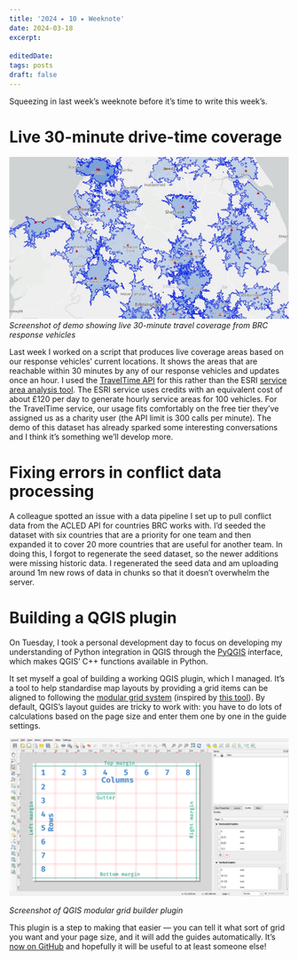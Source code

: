 ```yaml
---
title: '2024 ▸ 10 ▸ Weeknote'
date: 2024-03-18
excerpt: 
 
editedDate:
tags: posts
draft: false
---
```

Squeezing in last week’s weeknote before it’s time to write this week’s.

# Live 30-minute drive-time coverage

![Screenshot of demo showing live 30-minute travel coverage from BRC response vehicles](../assets/images/9b40b8a3.jpeg)
_Screenshot of demo showing live 30-minute travel coverage from BRC response vehicles_

Last week I worked on a script that produces live coverage areas based on our response vehicles’ current locations. It shows the areas that are reachable within 30 minutes by any of our response vehicles and updates once an hour. I used the [TravelTime API](https://traveltime.com/) for this rather than the ESRI [service area analysis tool](https://pro.arcgis.com/en/pro-app/latest/help/analysis/networks/service-area-analysis-layer.htm). The ESRI service uses credits with an equivalent cost of about £120 per day to generate hourly service areas for 100 vehicles. For the TravelTime service, our usage fits comfortably on the free tier they’ve assigned us as a charity user (the API limit is 300 calls per minute). The demo of this dataset has already sparked some interesting conversations and I think it’s something we’ll develop more.

# Fixing errors in conflict data processing

A colleague spotted an issue with a data pipeline I set up to pull conflict data from the ACLED API for countries BRC works with. I’d seeded the dataset with six countries that are a priority for one team and then expanded it to cover 20 more countries that are useful for another team. In doing this, I forgot to regenerate the seed dataset, so the newer additions were missing historic data. I regenerated the seed data and am uploading around 1m new rows of data in chunks so that it doesn’t overwhelm the server.

# Building a QGIS plugin

On Tuesday, I took a personal development day to focus on developing my understanding of Python integration in QGIS through the [PyQGIS](https://qgis.org/pyqgis/) interface, which makes QGIS’ C++ functions available in Python.

It set myself a goal of building a working QGIS plugin, which I managed. It’s a tool to help standardise map layouts by providing a grid items can be aligned to following the [modular grid system](https://mark-anthony.ca/modular-grids-indesign/) (inspired by [this tool](https://tarasdesign.github.io/gridder/)). By default, QGIS’s layout guides are tricky to work with: you have to do lots of calculations based on the page size and enter them one by one in the guide settings.

![Screenshot of QGIS modular grid builder plugin](../assets/images/5aa4badf.png)

_Screenshot of QGIS modular grid builder plugin_

This plugin is a step to making that easier — you can tell it what sort of grid you want and your page size, and it will add the guides automatically. It’s [now on GitHub](https://github.com/ioalexei/modular_grid_builder/) and hopefully it will be useful to at least someone else!
